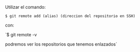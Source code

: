 
Utilizar el comando: 

`$ git remote add (alias) (direccion del repositorio en SSH)`

con:

`$ git remote -v

podremos ver los repositorios que tenemos enlazados`

